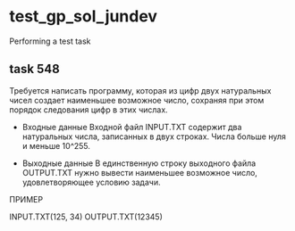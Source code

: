 # test_gp_sol_jundev
Performing a test task
## task 548
Требуется написать программу, которая из цифр двух натуральных чисел создает наименьшее возможное
число, сохраняя при этом порядок следования цифр в этих числах.


* Входные данные Входной файл INPUT.TXT содержит два натуральных числа, записанных в двух строках.
Числа больше нуля и меньше 10^255.

* Выходные данные В единственную строку выходного файла OUTPUT.TXT нужно вывести наименьшее
возможное число, удовлетворяющее условию задачи. 

ПРИМЕР 

INPUT.TXT(125, 34) OUTPUT.TXT(12345)
